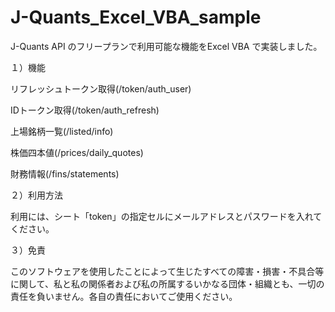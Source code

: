 # J-Quants_Excel_VBA_sample
J-Quants API のフリープランで利用可能な機能をExcel VBA で実装しました。

１）機能

  リフレッシュトークン取得(/token/auth_user)
  
  IDトークン取得(/token/auth_refresh)
  
  上場銘柄一覧(/listed/info)
  
  株価四本値(/prices/daily_quotes)
  
  財務情報(/fins/statements)
  
２）利用方法

利用には、シート「token」の指定セルにメールアドレスとパスワードを入れてください。

３）免責

このソフトウェアを使用したことによって生じたすべての障害・損害・不具合等に関して、私と私の関係者および私の所属するいかなる団体・組織とも、一切の責任を負いません。各自の責任においてご使用ください。

